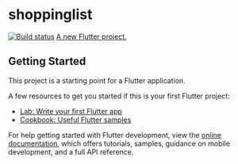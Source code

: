 # shoppinglist
[![Build status](https://build.appcenter.ms/v0.1/apps/0e1d2585-c2c5-4cd4-af8c-901a45e73fe2/branches/master/badge)](https://appcenter.ms)
[A new Flutter project.](https://install.appcenter.ms/orgs/pbpbryanjeshua/apps/shopping-list/distribution_groups/public)

## Getting Started

This project is a starting point for a Flutter application.

A few resources to get you started if this is your first Flutter project:

- [Lab: Write your first Flutter app](https://docs.flutter.dev/get-started/codelab)
- [Cookbook: Useful Flutter samples](https://docs.flutter.dev/cookbook)

For help getting started with Flutter development, view the
[online documentation](https://docs.flutter.dev/), which offers tutorials,
samples, guidance on mobile development, and a full API reference.
